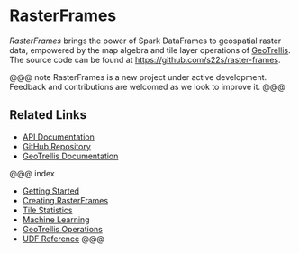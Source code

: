 # RasterFrames

_RasterFrames_ brings the power of Spark DataFrames to geospatial raster data, empowered by the map algebra and tile layer operations of [GeoTrellis](https://geotrellis.io/). The source code can be found at https://github.com/s22s/raster-frames.

@@@ note
RasterFrames is a new project under active development. Feedback and contributions are welcomed as we look to improve it.
@@@

## Related Links

* [API Documentation](latest/api/index.html)
* [GitHub Repository](https://github.com/s22s/raster-frames)
* [GeoTrellis Documentation](https://docs.geotrellis.io/en/latest/)

@@@ index
* [Getting Started](getting-started.md)
* [Creating RasterFrames](creating-rasterframes.md)
* [Tile Statistics](tile-statistics.md)
* [Machine Learning](machine-learning.md)
* [GeoTrellis Operations](geotrellis-ops.md)
* [UDF Reference](reference.md)
@@@

